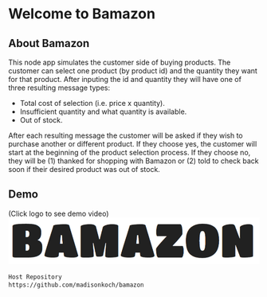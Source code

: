 # Welcome to **Bamazon**
## About Bamazon
This node app simulates the customer side of buying products. The customer can select one product (by product id) and the quantity they want for that product. After inputing the id and quantity they will have one of three resulting message types:
- Total cost of selection (i.e. price x quantity).
- Insufficient quantity and what quantity is available.
- Out of stock.

After each resulting message the customer will be asked if they wish to purchase another or different product. If they choose yes, the customer will start at the beginning of the product selection process. If they choose no, they will be (1) thanked for shopping with Bamazon or (2) told to check back soon if their desired product was out of stock.

## Demo
(Click logo to see demo video)
[![Bamazon Demo](./bamazon.png)](http://somup.com/cFhjIsVGAH)


```
Host Repository
https://github.com/madisonkoch/bamazon
```
